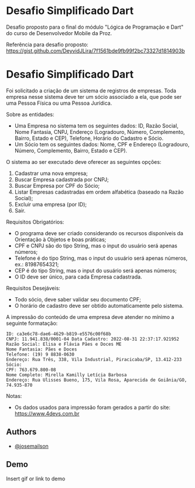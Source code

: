 
# Desafio Simplificado Dart

Desafio proposto para o final do módulo "Lógica de Programação e Dart" do curso de Desenvolvedor Mobile da Proz.

Referência para desafio proposto: https://gist.github.com/DeyvidJLira/7f1561bde9fb99f2bc73327d1814903b

# Desafio Simplificado Dart

Foi solicitado a criação de um sistema de registros de empresas. Toda empresa nesse sistema deve ter um sócio associado a ela, que pode ser uma Pessoa Física ou uma Pessoa Jurídica. 

Sobre as entidades:
* Uma Empresa no sistema tem os seguintes dados: ID, Razão Social, Nome Fantasia, CNPJ, Endereço (Logradouro, Número, Complemento, Bairro, Estado e CEP), Telefone, Horário do Cadastro e Sócio. 
* Um Sócio tem os seguintes dados: Nome, CPF e Endereço (Logradouro, Número, Complemento, Bairro, Estado e CEP).


O sistema ao ser executado deve oferecer as seguintes opções:
1. Cadastrar uma nova empresa;
2. Buscar Empresa cadastrada por CNPJ;
3. Buscar Empresa por CPF do Sócio;
4. Listar Empresas cadastradas em ordem alfabética (baseado na Razão Social);
5. Excluir uma empresa (por ID);
6. Sair.


Requisitos Obrigatórios:
* O programa deve ser criado considerando os recursos disponíveis da Orientação à Objetos e boas práticas;
* CPF e CNPJ são do tipo String, mas o input do usuário será apenas números;
* Telefone é do tipo String, mas o input do usuário será apenas números, ex.: 81987654321;
* CEP é do tipo String, mas o input do usuário será apenas números;
* O ID deve ser único, para cada Empresa cadastrada.

Requisitos Desejáveis:
* Todo sócio, deve saber validar seu documento CPF;
* O horário de cadastro deve ser obtido automaticamente pelo sistema.

A impressão do conteúdo de uma empresa deve atender no mínimo a seguinte formatação:

```
ID: ca3e6c78-dae6-4629-b819-e5576c00f68b
CNPJ: 11.941.838/0001-04 Data Cadastro: 2022-08-31 22:37:17.921952
Razão Social: Elisa e Flávia Pães e Doces ME
Nome Fantasia: Pães e Doces
Telefone: (19) 9 8838-0630
Endereço: Rua Três, 338, Vila Industrial, Piracicaba/SP, 13.412-233
Sócio:
CPF: 763.679.800-08
Nome Completo: Mirella Kamilly Letícia Barbosa
Endereço: Rua Ulisses Bueno, 175, Vila Rosa, Aparecida de Goiânia/GO, 74.935-870
```

Notas:
* Os dados usados para impressão foram gerados a partir do site: https://www.4devs.com.br
## Authors

- [@josemailson](https://github.com/josemailson)


## Demo

Insert gif or link to demo

